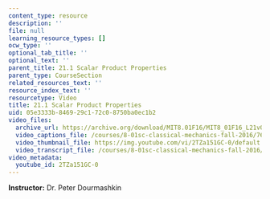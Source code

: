 ```yaml
---
content_type: resource
description: ''
file: null
learning_resource_types: []
ocw_type: ''
optional_tab_title: ''
optional_text: ''
parent_title: 21.1 Scalar Product Properties
parent_type: CourseSection
related_resources_text: ''
resource_index_text: ''
resourcetype: Video
title: 21.1 Scalar Product Properties
uid: 05e3333b-8469-29c1-72c0-8750ba0ec1b2
video_files:
  archive_url: https://archive.org/download/MIT8.01F16/MIT8_01F16_L21v01_360p.mp4
  video_captions_file: /courses/8-01sc-classical-mechanics-fall-2016/76153dfc5ce156fc828d816d9005e4cd_2TZa151GC-0.vtt
  video_thumbnail_file: https://img.youtube.com/vi/2TZa151GC-0/default.jpg
  video_transcript_file: /courses/8-01sc-classical-mechanics-fall-2016/7dbfc199171c15bd5186590cb5a1cec6_2TZa151GC-0.pdf
video_metadata:
  youtube_id: 2TZa151GC-0
---
```


**Instructor:** Dr. Peter Dourmashkin